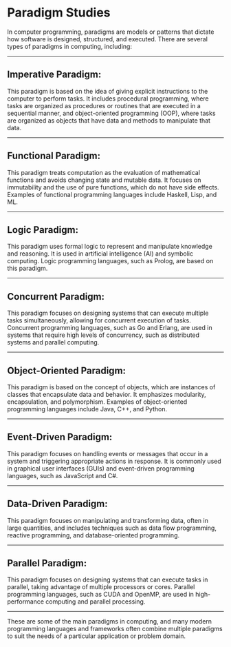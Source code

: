 # Paradigm Studies #

In computer programming, paradigms are models or patterns that dictate how software is designed, structured, and executed. There are several types of paradigms in computing, including:
<hr>

  ## Imperative Paradigm: ##
 This paradigm is based on the idea of giving explicit instructions to the computer to perform tasks. It includes procedural programming, where tasks are organized as procedures or routines that are executed in a sequential manner, and object-oriented programming (OOP), where tasks are organized as objects that have data and methods to manipulate that data.
 <hr>

 ## Functional Paradigm: ##
  This paradigm treats computation as the evaluation of mathematical functions and avoids changing state and mutable data. It focuses on immutability and the use of pure functions, which do not have side effects. Examples of functional programming languages include Haskell, Lisp, and ML.
  <hr>

## Logic Paradigm: ##
 This paradigm uses formal logic to represent and manipulate knowledge and reasoning. It is used in artificial intelligence (AI) and symbolic computing. Logic programming languages, such as Prolog, are based on this paradigm.
<hr>

 ## Concurrent Paradigm: ##
  This paradigm focuses on designing systems that can execute multiple tasks simultaneously, allowing for concurrent execution of tasks. Concurrent programming languages, such as Go and Erlang, are used in systems that require high levels of concurrency, such as distributed systems and parallel computing.
  <hr>

## Object-Oriented Paradigm: ##
This paradigm is based on the concept of objects, which are instances of classes that encapsulate data and behavior. It emphasizes modularity, encapsulation, and polymorphism. Examples of object-oriented programming languages include Java, C++, and Python.
<hr>

## Event-Driven Paradigm: ##
 This paradigm focuses on handling events or messages that occur in a system and triggering appropriate actions in response. It is commonly used in graphical user interfaces (GUIs) and event-driven programming languages, such as JavaScript and C#.
<hr>

## Data-Driven Paradigm: ##
 This paradigm focuses on manipulating and transforming data, often in large quantities, and includes techniques such as data flow programming, reactive programming, and database-oriented programming.
 <hr>

## Parallel Paradigm: ##
 This paradigm focuses on designing systems that can execute tasks in parallel, taking advantage of multiple processors or cores. Parallel programming languages, such as CUDA and OpenMP, are used in high-performance computing and parallel processing.
 <hr>

These are some of the main paradigms in computing, and many modern programming languages and frameworks often combine multiple paradigms to suit the needs of a particular application or problem domain.